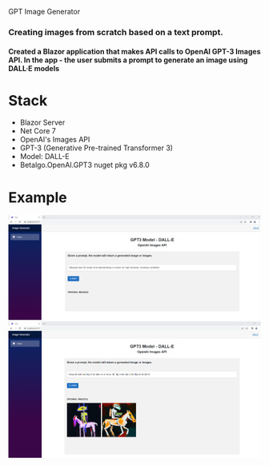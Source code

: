 GPT Image Generator
### Creating images from scratch based on a text prompt.
#### Created a Blazor application that makes API calls to OpenAI GPT-3 Images API. In the app - the user submits a prompt to generate an image using DALL·E models
# Stack
- Blazor Server
- Net Core 7
- OpenAI's Images API
- GPT-3 (Generative Pre-trained Transformer 3)
- Model: DALL-E
- Betalgo.OpenAI.GPT3 nuget pkg v6.8.0

# Example
![ImagePrompt](https://github.com/adamsdev01/ChatGPTClient-Image/blob/main/ChatGPTClient-Image/wwwroot/images/ImagesAPI001.png)
![ImagePromptEx1](https://github.com/adamsdev01/ChatGPTClient-Image/blob/main/ChatGPTClient-Image/wwwroot/images/ImagesAPI004.png)

